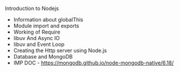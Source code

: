 Introduction to Nodejs
- Information about globalThis
-  Module import and exports
- Working of Require 
- libuv And Async IO
- libuv and Event Loop
- Creating the Http server using Node.js
- Database and MongoDB 
- IMP DOC - https://mongodb.github.io/node-mongodb-native/6.18/